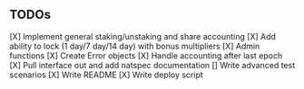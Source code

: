 ## TODOs

[X] Implement general staking/unstaking and share accounting
[X] Add ability to lock (1 day/7 day/14 day) with bonus multipliers
[X] Admin functions
[X] Create Error objects
[X] Handle accounting after last epoch
[X] Pull interface out and add natspec documentation
[] Write advanced test scenarios
[X] Write README
[X] Write deploy script